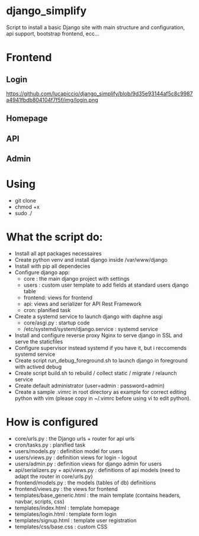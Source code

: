 # django_simplify
Script to install a basic Django site with main structure and configuration, api support, bootstrap frontend, ecc...

# Frontend
## Login
https://github.com/lucapiccio/django_simplify/blob/9d35e93144af5c8c9987a4941fbdb804104f7f5f/img/login.png
## Homepage

## API

## Admin

# Using
- git clone 
- chmod +x
- sudo ./

# What the script do:
- Install all apt packages necessaires
- Create python venv and install django inside /var/www/django
- Install with pip all dependecies
- Configure django app:
  - core : the main django project with settings
  - users : custom user template to add fields at standard users django table
  - frontend: views for frontend
  - api: views and serializer for API Rest Framework
  - cron: planified task
- Create a systemd service to launch django with daphne asgi
  - core/asgi.py : startup code
  - /etc/systemd/system/django.service : systemd service
- Install and configure reverse proxy Nginx to serve django in SSL and serve the staticfiles
- Configure supervisor instead systemd if you have it, but i reccomends systemd service
- Create script run_debug_foreground.sh to launch django in foreground with actived debug
- Create script build.sh to rebuild / collect static / migrate / relaunch service
- Create default administrator (user=admin : password=admin)
- Create a sample .vimrc in root directory as example for correct editing python with vim (please copy in ~/.vimrc before using vi to edit python).

# How is configured
- core/urls.py : the Django urls + router for api urls
- cron/tasks.py : planified task
- users/models.py : definition model for users
- users/views.py : definition views for login - logout
- users/admin.py : definition views for django admin for users
- api/serializers.py + api/views.py : definitions of api models (need to adapt the router in core/urls.py)
- frontend/models.py : the models (tables of db) definitions
- frontend/views.py : the views for frontend
- templates/base_generic.html : the main template (contains headers, navbar, scripts, css)
- templates/index.html : template homepage 
- templates/login.html : template form login
- templates/signup.html : template user registration
- templates/css/base.css : custom CSS

